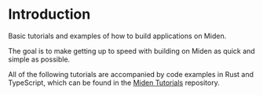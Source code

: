 # Introduction

Basic tutorials and examples of how to build applications on Miden.

The goal is to make getting up to speed with building on Miden as quick and simple as possible.

All of the following tutorials are accompanied by code examples in Rust and TypeScript, which can be found in the [Miden Tutorials](https://github.com/0xmiden/miden-tutorials) repository.
